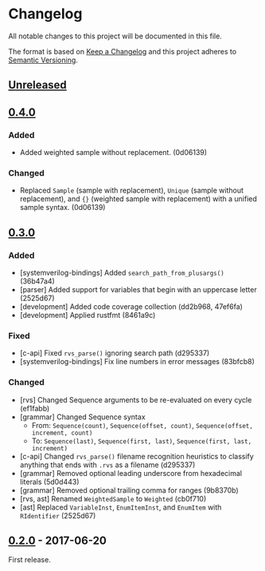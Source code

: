 # Changelog

All notable changes to this project will be documented in this file.

The format is based on [Keep a Changelog](http://keepachangelog.com/en/1.0.0/)
and this project adheres to [Semantic Versioning](http://semver.org/spec/v2.0.0.html).

## [Unreleased]

## [0.4.0]

### Added

* Added weighted sample without replacement. (0d06139)

### Changed

* Replaced `Sample` (sample with replacement), `Unique` (sample without
  replacement), and `{}` (weighted sample with replacement) with a unified
  sample syntax. (0d06139)

## [0.3.0]

### Added

* [systemverilog-bindings] Added `search_path_from_plusargs()` (36b47a4)
* [parser] Added support for variables that begin with an uppercase
  letter (2525d67)
* [development] Added code coverage collection (dd2b968, 47ef6fa)
* [development] Applied rustfmt (8461a9c)

### Fixed

* [c-api] Fixed `rvs_parse()` ignoring search path (d295337)
* [systemverilog-bindings] Fix line numbers in error messages (83bfcb8)

### Changed

* [rvs] Changed Sequence arguments to be re-evaluated on every cycle (ef1fabb)
* [grammar] Changed Sequence syntax
  * From: `Sequence(count)`, `Sequence(offset, count)`, `Sequence(offset,
    increment, count)`
  * To: `Sequence(last)`, `Sequence(first, last)`, `Sequence(first, last,
    increment)`
* [c-api] Changed `rvs_parse()` filename recognition heuristics to classify
  anything that ends with `.rvs` as a filename (d295337)
* [grammar] Removed optional leading underscore from hexadecimal
  literals (5d0d443)
* [grammar] Removed optional trailing comma for ranges (9b8370b)
* [rvs, ast] Renamed `WeightedSample` to `Weighted` (cb0f710)
* [ast] Replaced `VariableInst`, `EnumItemInst`, and `EnumItem` with
  `RIdentifier` (2525d67)

## [0.2.0] - 2017-06-20

First release.

[Unreleased]: https://github.com/rfdonnelly/rvs/compare/v0.4.0...HEAD
[0.4.0]: https://github.com/rfdonnelly/rvs/compare/v0.3.0...v0.4.0
[0.3.0]: https://github.com/rfdonnelly/rvs/compare/v0.2.0...v0.3.0
[0.2.0]: https://github.com/rfdonnelly/rvs/tree/v0.2.0
